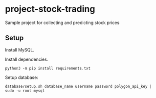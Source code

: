 # project-stock-trading
Sample project for collecting and predicting stock prices

## Setup

Install MySQL.

Install dependencies.
   
    python3 -m pip install requirements.txt

Setup database: 

    database/setup.sh database_name username password polygon_api_key | sudo -u root mysql
